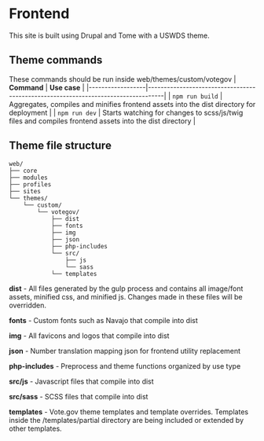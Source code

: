 # Frontend
This site is built using Drupal and Tome with a USWDS theme.

## Theme commands
These commands should be run inside web/themes/custom/votegov
| **Command**      | **Use case**                                                                      |
|------------------|-----------------------------------------------------------------------------------|
| `npm run build`  | Aggregates, compiles and minifies frontend assets into the dist directory for deployment                                                            |
| `npm run dev`    | Starts watching for changes to scss/js/twig files and compiles frontend assets into the dist directory                                                                   |

## Theme file structure
```
web/
├── core
├── modules
├── profiles
├── sites
└── themes/
    └── custom/
        └── votegov/
            ├── dist
            ├── fonts
            ├── img
            ├── json
            ├── php-includes
            └── src/
                ├── js
                └── sass
            └── templates
```

**dist** - All files generated by the gulp process and contains all image/font assets, minified css, and minified js. Changes made in these files will be overridden.

**fonts** - Custom fonts such as Navajo that compile into dist

**img** - All favicons and logos that compile into dist

**json** - Number translation mapping json for frontend utility replacement

**php-includes** - Preprocess and theme functions organized by use type

**src/js** - Javascript files that compile into dist

**src/sass** - SCSS files that compile into dist

**templates** - Vote.gov theme templates and template overrides. Templates inside the /templates/partial directory are being included or extended by other templates.

